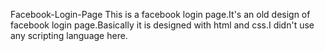  Facebook-Login-Page
 This is a facebook login page.It's an old design of facebook login page.Basically it is designed with html and css.I didn't use any scripting language here.
